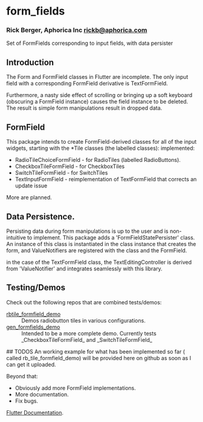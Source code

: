 # form_fields
### Rick Berger, Aphorica Inc <rickb@aphorica.com>

Set of FormFields corresponding to input fields, with data persister

## Introduction
The Form and FormField classes in Flutter are incomplete.  The only
input field with a corresponding FormField derivative is TextFormField.

Furthermore, a nasty side effect of scrolling or bringing up a soft
keyboard (obscuring a FormField instance) causes the field instance
to be deleted.  The result is simple form manipulations result in
dropped data.

## FormField
This package intends to create FormField-derived classes for all of
the input widgets, starting with the \*Tile classes (the labelled
classes):
implemented:

 - RadioTileChoiceFormField - for RadioTiles (labelled RadioButtons).
 - CheckboxTileFormField - for CheckboxTiles
 - SwitchTileFormField - for SwitchTiles
 - TextInputFormField - reimplementation of TextFormField that corrects an update issue

More are planned.

## Data Persistence.
Persisting data during form manipulations is up to the user and is
non-intuitive to implement.  This package adds a
'FormFieldStatePersister' class.  An instance of this class is
instantiated in the class instance that creates the form, and
ValueNotifiers are registered with the class and the FormField.

in the case of the TextFormField class, the TextEditingController
is derived from 'ValueNotifier' and integrates seamlessly with
this library.

## Testing/Demos
Check out the following repos that are combined tests/demos:
<dl>
<dt><a href="https://github.com/rickbsgu/rbtile_formfield_demo" target="_blank">rbtile_formfield_demo</a></dt>
<dd>Demos radiobutton tiles in various configurations.</dd>
<dt><a href="https://github.com/rickbsgu/gen_formfields_demo" target="_blank">gen_formfields_demo</a></dt>
<dd>
Intended to be a more complete demo.  Currently tests _CheckboxTileFormField_ and _SwitchTileFormField_</dd>
</dl>
## TODOS
An working example for what has been implemented so far (
called rb_tile_formfield_demo) will be provided here on
github as soon as I can get it uploaded.

Beyond that:
 - Obviously add more FormField implementations.
 - More documentation.
 - Fix bugs.


[Flutter Documentation](http://flutter.io/).
